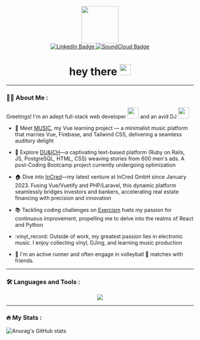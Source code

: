 <div id="header" align="center">
  <img src="https://media.giphy.com/media/3C55oUiJteHW8/giphy.gif" width="100"/>
  <div id="badges">
    <a href="https://www.linkedin.com/in/denis-kolokolov/">
      <img src="https://img.shields.io/badge/LinkedIn-blue?style=for-the-badge&logo=linkedin&logoColor=white" alt="LinkedIn Badge"/>
    </a>
    <a href="https://soundcloud.com/escapist_berlin">
      <img src="https://img.shields.io/badge/SoundCloud-orange?style=for-the-badge&logo=soundcloud&logoColor=white" alt="SoundCloud Badge"/>
    </a>
  </div>
  <h1>
    hey there
    <img src="https://media.giphy.com/media/hvRJCLFzcasrR4ia7z/giphy.gif" width="30px"/>
  </h1>
</div>

---

### :man_technologist: About Me :
Greetings! I'm an adept full-stack web developer <img src="https://media.giphy.com/media/5ndklThG9vUUdTmgMn/giphy.gif" width="30"> and an avid DJ <img src="https://media.giphy.com/media/U3D4DHR7trnOrh26uA/giphy.gif" width="30">

- :musical_note: Meet <a href="https://music-app-zeta-liard.vercel.app/">MUSIC</a>, my Vue learning project — a minimalist music platform that marries Vue, Firebase, and Tailwind CSS, delivering a seamless auditory delight

- :telescope: Explore <a href="http://duundich.herokuapp.com/">DU&ICH</a>—a captivating text-based platform (Ruby on Rails, JS, PostgreSQL, HTML, CSS) weaving stories from 600 men's ads. A post-Coding Bootcamp project currently undergoing optimization

- :house: Dive into <a href="https://app.incred.de/">InCred</a>—my latest venture at InCred GmbH since January 2023. Fusing Vue/Vuetify and PHP/Laravel, this dynamic platform seamlessly bridges investors and bankers, accelerating real estate financing with precision and innovation

- :books: Tackling coding challenges on <a href="https://exercism.org/profiles/escapist-berlin/solutions">Exercism</a> fuels my passion for continuous improvement, propelling me to delve into the realms of React and Python

- :vinyl_record: Outside of work, my greatest passion lies in electronic music. I enjoy collecting vinyl, DJing, and learning music production

- :runner: I'm an active runner and often engage in volleyball :volleyball: matches with friends.

---

### :hammer_and_wrench: Languages and Tools :

<p align="center">
  <a href="https://skillicons.dev">
    <img src="https://skillicons.dev/icons?i=js,react,ruby,rails,html,css,sass,bootstrap,postgres,mongodb,nodejs,webpack,git,github,heroku,figma,ps,discord,codepen,ableton&perline=20" />
  </a>
</p>

---

### :fire: My Stats :

![Anurag's GitHub stats](https://github-readme-stats.vercel.app/api?username=escapist-berlin&theme=vue-dark&show_icons=true)
